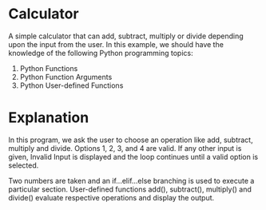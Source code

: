 # Calculator
A simple calculator that can add, subtract, multiply or divide depending upon the input from the user.
In this example, we should have the knowledge of the following Python programming topics:

1.  Python Functions
2.  Python Function Arguments
3.  Python User-defined Functions

# Explanation
In this program, we ask the user to choose an operation like add, subtract, multiply and divide. Options 1, 2, 3, and 4 are valid. If any other input is given, Invalid Input is displayed and the loop continues until a valid option is selected.

Two numbers are taken and an if...elif...else branching is used to execute a particular section. User-defined functions add(), subtract(), multiply() and divide() evaluate respective operations and display the output.
